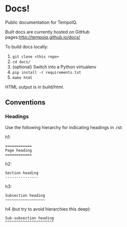 Docs!
====

Public documentation for TempoIQ.

Built docs are currently hosted on GitHub pages:http://tempoiq.github.io/docs/

To build docs locally:

1. `git clone <this repo>`
2. `cd docs/`
3. (optional) Switch into a Python virtualenv
4. `pip install -r requirements.txt`
5. `make html`

HTML output is in build/html.


## Conventions

### Headings

Use the following hierarchy for indicating headings in .rst:

h1:
```
============
Page heading
============
```

h2:
```
Section heading
---------------
```

h3:
```
Subsection heading
~~~~~~~~~~~~~~~~~~
```

h4 (but try to avoid hierarchies this deep):
```
Sub-subsection heading
^^^^^^^^^^^^^^^^^^^^^^
```
